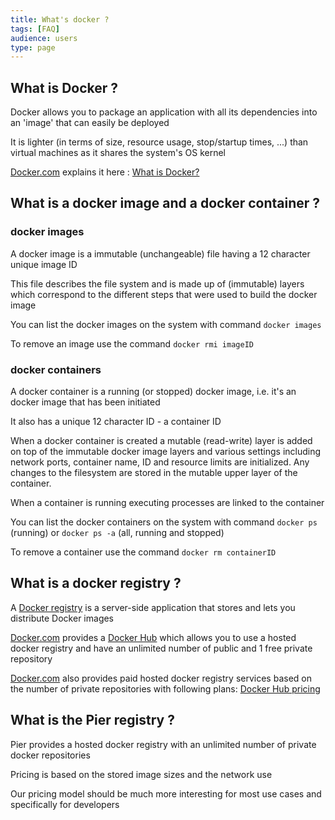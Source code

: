 ```yaml
---
title: What's docker ?
tags: [FAQ]
audience: users
type: page
---
```


## What is Docker ?

Docker allows you to package an application with all its dependencies into an 'image' that can easily be deployed

It is lighter (in terms of size, resource usage, stop/startup times, ...) than virtual machines as it shares the system's OS kernel

[Docker.com] explains it here : [What is Docker?]

## What is a docker image and a docker container ?

### docker images
 
A docker image is a immutable (unchangeable) file having a 12 character unique image ID

This file describes the file system and is made up of (immutable) layers which correspond to the different steps that were used to build the docker image

You can list the docker images on the system with command `docker images`

To remove an image use the command `docker rmi imageID`
 
### docker containers

A docker container is a running (or stopped) docker image, i.e. it's an docker image that has been initiated

It also has a unique 12 character ID - a container ID

When a docker container is created a mutable (read-write) layer is added on top of the immutable docker image layers and various settings including network ports, container name, ID and resource limits are initialized. Any changes to the filesystem are stored in the mutable upper layer of the container. 

When a container is running executing processes are linked to the container

You can list the docker containers on the system with command `docker ps` (running) or `docker ps -a` (all, running and stopped) 

To remove a container use the command `docker rm containerID`

## What is a docker registry ?

A [Docker registry] is a server-side application that stores and lets you distribute Docker images

[Docker.com] provides a [Docker Hub] which allows you to use a hosted docker registry and have an unlimited number of public and 1 free private repository

[Docker.com] also provides paid hosted docker registry services based on the number of private repositories with following plans: [Docker Hub pricing] 

## What is the Pier registry ?

Pier provides a hosted docker registry with an unlimited number of private docker repositories

Pricing is based on the stored image sizes and the network use

Our pricing model should be much more interesting for most use cases and specifically for developers

[What is Docker?]: https://www.docker.com/what-docker
[Docker.com]: https://www.docker.com/
[Docker registry]: https://docs.docker.com/registry/
[Docker Hub]: https://hub.docker.com/
[Docker Hub pricing]: https://hub.docker.com/account/billing-plans/